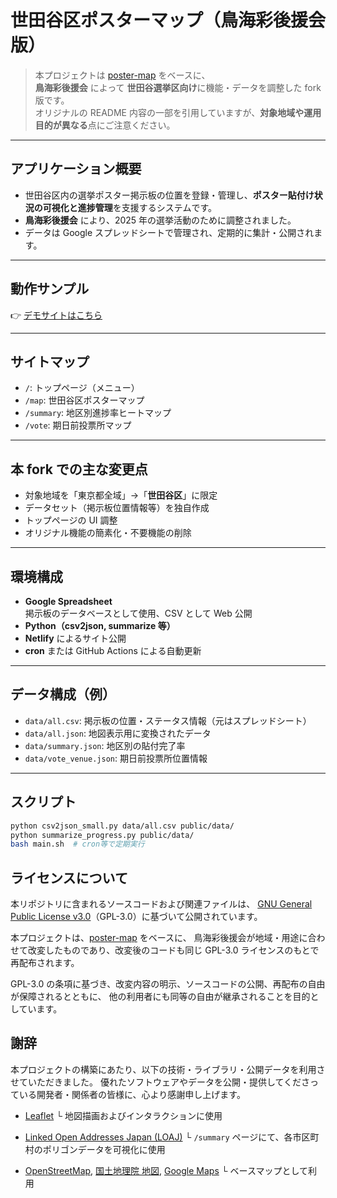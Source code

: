 # 世田谷区ポスターマップ（鳥海彩後援会版）

> 本プロジェクトは [poster-map](https://github.com/takahiroanno2024/poster-map) をベースに、  
> **鳥海彩後援会** によって **世田谷選挙区向け**に機能・データを調整した fork 版です。  
> オリジナルの README 内容の一部を引用していますが、**対象地域や運用目的が異なる**点にご注意ください。

---

## アプリケーション概要

- 世田谷区内の選挙ポスター掲示板の位置を登録・管理し、**ポスター貼付け状況の可視化と進捗管理**を支援するシステムです。
- **鳥海彩後援会** により、2025 年の選挙活動のために調整されました。
- データは Google スプレッドシートで管理され、定期的に集計・公開されます。

---

## 動作サンプル

👉 [デモサイトはこちら](https://boisterous-cheesecake-103594.netlify.app/)

---

## サイトマップ

- `/`: トップページ（メニュー）
- `/map`: 世田谷区ポスターマップ
- `/summary`: 地区別進捗率ヒートマップ
- `/vote`: 期日前投票所マップ

---

## 本 fork での主な変更点

- 対象地域を「東京都全域」→「**世田谷区**」に限定
- データセット（掲示板位置情報等）を独自作成
- トップページの UI 調整
- オリジナル機能の簡素化・不要機能の削除

---

## 環境構成

- **Google Spreadsheet**  
  掲示板のデータベースとして使用、CSV として Web 公開
- **Python（csv2json, summarize 等）**
- **Netlify** によるサイト公開
- **cron** または GitHub Actions による自動更新

---

## データ構成（例）

- `data/all.csv`: 掲示板の位置・ステータス情報（元はスプレッドシート）
- `data/all.json`: 地図表示用に変換されたデータ
- `data/summary.json`: 地区別の貼付完了率
- `data/vote_venue.json`: 期日前投票所位置情報

---

## スクリプト

```bash
python csv2json_small.py data/all.csv public/data/
python summarize_progress.py public/data/
bash main.sh  # cron等で定期実行
```

## ライセンスについて

本リポジトリに含まれるソースコードおよび関連ファイルは、
[GNU General Public License v3.0](https://www.gnu.org/licenses/gpl-3.0.html)（GPL-3.0）に基づいて公開されています。

本プロジェクトは、[poster-map](https://github.com/takahiroanno2024/poster-map) をベースに、
鳥海彩後援会が地域・用途に合わせて改変したものであり、改変後のコードも同じ GPL-3.0 ライセンスのもとで再配布されます。

GPL-3.0 の条項に基づき、改変内容の明示、ソースコードの公開、再配布の自由が保障されるとともに、
他の利用者にも同等の自由が継承されることを目的としています。

## 謝辞

本プロジェクトの構築にあたり、以下の技術・ライブラリ・公開データを利用させていただきました。
優れたソフトウェアやデータを公開・提供してくださっている開発者・関係者の皆様に、心より感謝申し上げます。

- [Leaflet](https://leafletjs.com/)
  └ 地図描画およびインタラクションに使用

- [Linked Open Addresses Japan (LOAJ)](https://uedayou.net/loa/)
  └ `/summary` ページにて、各市区町村のポリゴンデータを可視化に使用

- [OpenStreetMap](https://www.openstreetmap.org/),
  [国土地理院 地図](https://maps.gsi.go.jp/),
  [Google Maps](https://www.google.com/maps)
  └ ベースマップとして利用

```

```
